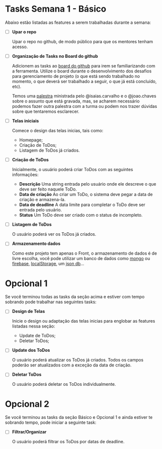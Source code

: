 # Tasks Semana 1 - Básico
Abaixo estão listadas as features a serem trabalhadas durante a semana:

- [ ]   **Upar o repo**    

	Upar o repo no github,  de modo público para que os mentores tenham acesso.

- [ ]  **Organização de Tasks no Board do github**    

	Adicionem as tasks ao [board do github](https://docs.github.com/en/issues/organizing-your-work-with-project-boards/managing-project-boards/about-project-boards) para irem se familiarizando com a ferramenta.
	Utilize o board durante o desenvolvimento dos desafios para gerenciamento de projeto (o que está sendo trabalhado no momento, o que deverá ser trabalhado a seguir, o que já está concluído, etc).
	
	Temos uma [palestra](https://drive.google.com/file/d/1TJ9SZD1XEV82piUmKRCXPRjOVlNmj8vC/view?usp=sharing) ministrada pelo @isaias.carvalho e o @joao.chaves sobre o assunto que está gravada, mas, se acharem necessário podemos fazer outra palestra com a turma ou podem nos trazer dúvidas sobre que tentaremos esclarecer.

- [ ]  **Telas iniciais**

	Comece o design das telas inicias, tais como:
	- Homepage;
	- Criação de ToDos;
	- Listagem de ToDos já criados.
  

- [ ] **Criação de ToDos**

	Inicialmente, o usuário poderá criar ToDos com as seguintes informações:
	- **Descrição**
		Uma string entrada pelo usuário onde ele descreve o que deve ser feito naquele ToDo.
	- **Data de criação**
		Ao criar um ToDo, o sistema deve pegar a data de criação e armazena-la.
	- **Data de deadline**
		A data limite para completar o ToDo deve ser entrada pelo usuário.
	- **Status**
		Um ToDo deve ser criado com o status de incompleto.
		
- [ ]   **Listagem de ToDos**

	O usuário poderá ver os ToDos já criados.

- [ ] **Armazenamento dados**

    Como este projeto tem apenas o Front, o armazenamento de dados é de livre escolha, você pode utilizar um banco de dados como [mongo](https://www.mongodb.com/) ou [firebase](https://firebase.google.com/), [localStorage](https://developer.mozilla.org/en-US/docs/Web/API/Window/localStorage), um [json db](https://www.npmjs.com/package/json-server)...

    
   
# Opcional 1
Se você terminou todas as tasks da seção acima e estiver com tempo sobrando pode trabalhar nas seguintes tasks:

- [ ] **Design de Telas**

	Inicie o design ou adaptação das telas inicias para englobar as features listadas nessa seção:
	- Update de ToDos;
	- Deletar ToDos;

- [ ]   **Update dos ToDos**    

	O usuário poderá atualizar os ToDos já criados.
	Todos os campos poderão ser atualizados com a exceção da data de criação.

- [ ]   **Deletar ToDos**

    O usuário poderá deletar os ToDos individualmente.
    
# Opcional 2
Se você terminou as tasks da seção Básico e Opcional 1 e ainda estiver te sobrando tempo, pode iniciar a seguinte task:

- [ ]   **Filtrar/Organizar**

    O usuário poderá filtrar os ToDos por datas de deadline.